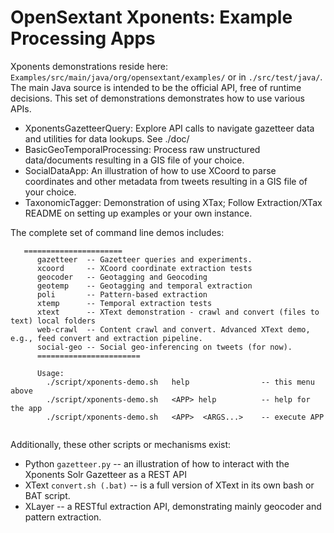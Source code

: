 
OpenSextant Xponents: Example Processing Apps
=======================

Xponents demonstrations reside here: `Examples/src/main/java/org/opensextant/examples/` or in
`./src/test/java/`.  The main Java source is intended to be the official API, free of runtime decisions.
This set of demonstrations demonstrates how to use various APIs. 

- XponentsGazetteerQuery:  Explore API calls to navigate gazetteer data and utilities for data lookups. See ./doc/
- BasicGeoTemporalProcessing:  Process raw unstructured data/documents resulting in a GIS file of your choice.
- SocialDataApp: An illustration of how to use XCoord to parse coordinates and other metadata from tweets resulting in a GIS file of your choice.
- TaxonomicTagger: Demonstration of using XTax; Follow Extraction/XTax README on setting up examples or your own instance.  

The complete set of command line demos includes:

```
   ======================
      gazetteer  -- Gazetteer queries and experiments.
      xcoord     -- XCoord coordinate extraction tests
      geocoder   -- Geotagging and Geocoding
      geotemp    -- Geotagging and temporal extraction
      poli       -- Pattern-based extraction
      xtemp      -- Temporal extraction tests
      xtext      -- XText demonstration - crawl and convert (files to text) local folders
      web-crawl  -- Content crawl and convert. Advanced XText demo, e.g., feed convert and extraction pipeline.
      social-geo -- Social geo-inferencing on tweets (for now).
      ======================= 
      
      Usage:
        ./script/xponents-demo.sh   help                -- this menu above
        ./script/xponents-demo.sh   <APP> help          -- help for the app
        ./script/xponents-demo.sh   <APP>  <ARGS...>    -- execute APP
            
```

Additionally, these other scripts or mechanisms exist:

* Python `gazetteer.py` -- an illustration of how to interact with the Xponents Solr Gazetteer as a REST API
* XText `convert.sh (.bat)` -- is a full version of XText in its own bash or BAT script.
* XLayer -- a RESTful extraction API, demonstrating mainly geocoder and pattern extraction.

